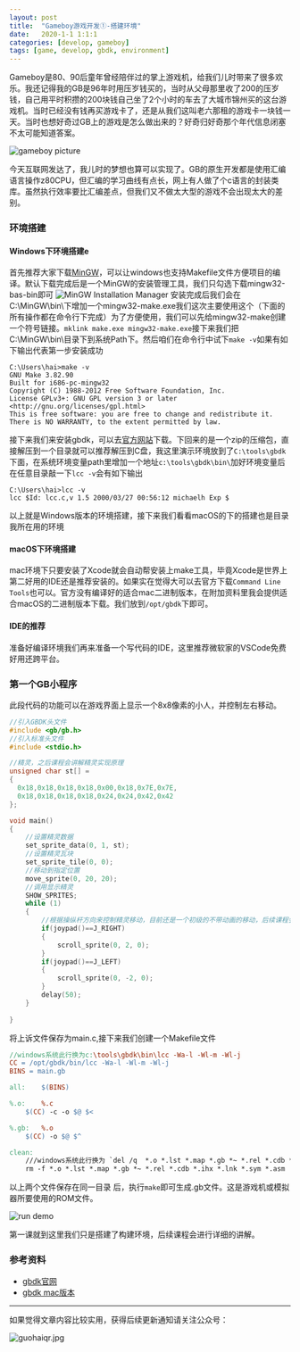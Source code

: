 ```yaml
---
layout: post
title:  "Gameboy游戏开发①-搭建环境"
date:   2020-1-1 1:1:1
categories: [develop, gameboy]
tags: [game, develop, gbdk, environment]
---
```


Gameboy是80、90后童年曾经陪伴过的掌上游戏机，给我们儿时带来了很多欢乐。我还记得我的GB是96年时用压岁钱买的，当时从父母那里收了200的压岁钱，自己用平时积攒的200块钱自己坐了2个小时的车去了大城市锦州买的这台游戏机。当时已经没有钱再买游戏卡了，还是从我们这叫老六那租的游戏卡一块钱一天。当时也想好奇过GB上的游戏是怎么做出来的？好奇归好奇那个年代信息闭塞不太可能知道答案。

![gameboy picture](//blog.guohai.org/doc-pic/2020-01/oldgb.jpg)

今天互联网发达了，我儿时的梦想也算可以实现了。GB的原生开发都是使用汇编语言操作z80CPU，但汇编的学习曲线有点长，网上有人做了个c语言的封装类库。虽然执行效率要比汇编差点，但我们又不做太大型的游戏不会出现太大的差别。

### 环境搭建

#### Windows下环境搭建e
首先推荐大家下载[MinGW](https://osdn.net/projects/mingw/releases/)，可以让windows也支持Makefile文件方便项目的编译。默认下载完成后是一个MinGW的安装管理工具，我们只勾选下载mingw32-bas-bin即可
![MinGW Installation Manager](//blog.guohai.org/doc-pic/2020-01/mingw.png)
安装完成后我们会在C:\MinGW\bin\下增加一个mingw32-make.exe我们这次主要使用这个（下面的所有操作都在命令行下完成）为了方便使用，我们可以先给mingw32-make创建一个符号链接。`mklink make.exe mingw32-make.exe`接下来我们把C:\MinGW\bin\目录下到系统Path下。然后咱们在命令行中试下`make -v`如果有如下输出代表第一步安装成功
``` shell
C:\Users\hai>make -v
GNU Make 3.82.90
Built for i686-pc-mingw32
Copyright (C) 1988-2012 Free Software Foundation, Inc.
License GPLv3+: GNU GPL version 3 or later <http://gnu.org/licenses/gpl.html>
This is free software: you are free to change and redistribute it.
There is NO WARRANTY, to the extent permitted by law.
```
接下来我们来安装gbdk，可以去[官方网站](http://gbdk.sourceforge.net/)下载。下回来的是一个zip的压缩包，直接解压到一个目录就可以推荐解压到C盘，我这里演示环境放到了`C:\tools\gbdk`下面，在系统环境变量path里增加一个地址`c:\tools\gbdk\bin\`加好环境变量后在任意目录敲一下`lcc -v`会有如下输出
``` shell
C:\Users\hai>lcc -v
lcc $Id: lcc.c,v 1.5 2000/03/27 00:56:12 michaelh Exp $
```

以上就是Windows版本的环境搭建，接下来我们看看macOS的下的搭建也是目录我所在用的环境

#### macOS下环境搭建
mac环境下只要安装了Xcode就会自动帮安装上make工具，毕竟Xcode是世界上第二好用的IDE还是推荐安装的。如果实在觉得大可以去官方下载`Command Line Tools`也可以。官方没有编译好的适合mac二进制版本，在附加资料里我会提供适合macOS的二进制版本下载。我们放到`/opt/gbdk`下即可。


#### IDE的推荐
准备好编译环境我们再来准备一个写代码的IDE，这里推荐微软家的VSCode免费好用还跨平台。

### 第一个GB小程序

此段代码的功能可以在游戏界面上显示一个8x8像素的小人，并控制左右移动。
~~~ c
//引入GBDK头文件
#include <gb/gb.h>
//引入标准头文件
#include <stdio.h>

//精灵，之后课程会讲解精灵实现原理
unsigned char st[] =
{
  0x18,0x18,0x18,0x18,0x00,0x18,0x7E,0x7E,
  0x18,0x18,0x18,0x18,0x24,0x24,0x42,0x42
};

void main()
{
    //设置精灵数据
    set_sprite_data(0, 1, st);
    //设置精灵瓦块
    set_sprite_tile(0, 0);
    //移动到指定位置
    move_sprite(0, 20, 20);
    //调用显示精灵
    SHOW_SPRITES;
    while (1)
    {
        //根据操纵杆方向来控制精灵移动，目前还是一个初级的不带动画的移动，后续课程会讲解如何实现脚步动画
        if(joypad()==J_RIGHT)
        {
            scroll_sprite(0, 2, 0);
        }
        if(joypad()==J_LEFT)
        {
            scroll_sprite(0, -2, 0);
        }
        delay(50);
    }
    
}
~~~

将上诉文件保存为main.c,接下来我们创建一个Makefile文件
~~~ Makefile
//windows系统此行换为c:\tools\gbdk\bin\lcc -Wa-l -Wl-m -Wl-j
CC = /opt/gbdk/bin/lcc -Wa-l -Wl-m -Wl-j
BINS = main.gb

all:	$(BINS)

%.o:	%.c
	$(CC) -c -o $@ $<

%.gb:	%.o
	$(CC) -o $@ $^

clean:
    ///windows系统此行换为 `del /q  *.o *.lst *.map *.gb *~ *.rel *.cdb *.ihx *.lnk *.sym *.asm
	rm -f *.o *.lst *.map *.gb *~ *.rel *.cdb *.ihx *.lnk *.sym *.asm
~~~

以上两个文件保存在同一目录 后，执行`make`即可生成.gb文件。这是游戏机或模拟器所要使用的ROM文件。

![run demo](//blog.guohai.org/doc-pic/2020-01/demo.gif)

第一课就到这里我们只是搭建了构建环境，后续课程会进行详细的讲解。

### 参考资料
* [gbdk官网](http://gbdk.sourceforge.net/)
* [gbdk mac版本](http://static.guohai.org/gbdk-mac.zip)

---

如果觉得文章内容比较实用，获得后续更新通知请关注公众号：

![guohaiqr.jpg](//blog.guohai.org/doc-pic/guohaiqr.jpg)